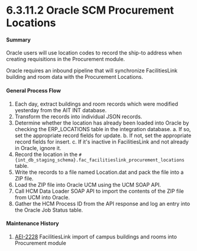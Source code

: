 # 6.3.11.2 Oracle SCM Procurement Locations

#### Summary

Oracle users will use location codes to record the ship-to address when creating requisitions in the Procurement module.

Oracle requires an inbound pipeline that will synchronize FacilitiesLink building and room data with the Procurement Locations.

#### General Process Flow

1. Each day, extract buildings and room records which were modified yesterday from the AIT INT database.
2. Transform the records into individual JSON records.
3. Determine whether the location has already been loaded into Oracle by checking the ERP_LOCATIONS table in the integration database.
   a. If so, set the appropriate record fields for update.
   b. If not, set the appropriate record fields for insert. 
   c. If it's inactive in FacilitiesLink and not already in Oracle, ignore it.
4. Record the location in the `#{int_db_staging_schema}.fac_facilitieslink_procurement_locations` table.
4. Write the records to a file named Location.dat and pack the file into a ZIP file.
5. Load the ZIP file into Oracle UCM using the UCM SOAP API.
6. Call HCM Data Loader SOAP API to import the contents of the ZIP file from UCM into Oracle.
7. Gather the HCM Process ID from the API response and log an entry into the Oracle Job Status table.

#### Maintenance History

1. [AEI-2228](https://afs-dev.ucdavis.edu/jira/browse/AEI-2228) FacilitiesLink import of campus buildings and rooms into Procurement module